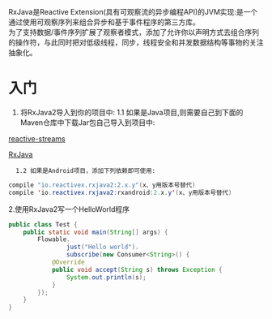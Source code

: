 RxJava是Reactive Extension\(具有可观察流的异步编程API\)的JVM实现:是一个通过使用可观察序列来组合异步和基于事件程序的第三方库。  
为了支持数据/事件序列扩展了观察者模式，添加了允许你以声明方式去组合序列的操作符，与此同时把对低级线程，同步，线程安全和并发数据结构等事物的关注抽象化。

# 入门

1. 将RxJava2导入到你的项目中:
   1.1 如果是Java项目,则需要自己到下面的Maven仓库中下载Jar包自己导入到项目中:

[reactive-streams](https://mvnrepository.com/artifact/org.reactivestreams/reactive-streams/1.0.0)

[RxJava](https://mvnrepository.com/artifact/io.reactivex.rxjava2/rxjava/2.1.0)

      1.2 如果是Android项目，添加下列依赖即可使用:

```java
compile "io.reactivex.rxjava2:2.x.y"(x、y用版本号替代)
compile 'io.reactivex.rxjava2:rxandroid:2.x.y'(x、y用版本号替代)
```

2.使用RxJava2写一个HelloWorld程序

```java
public class Test {
    public static void main(String[] args) {
        Flowable.
                just("Hello world").
                subscribe(new Consumer<String>() {
            @Override
            public void accept(String s) throws Exception {
                System.out.println(s);
            }
        });
    }
}
```



